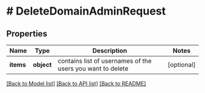 # # DeleteDomainAdminRequest

## Properties

Name | Type | Description | Notes
------------ | ------------- | ------------- | -------------
**items** | **object** | contains list of usernames of the users you want to delete | [optional]

[[Back to Model list]](../../README.md#models) [[Back to API list]](../../README.md#endpoints) [[Back to README]](../../README.md)
